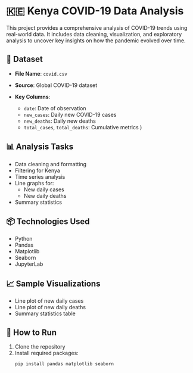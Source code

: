 # 🇰🇪 Kenya COVID-19 Data Analysis

This project provides a comprehensive analysis of COVID-19 trends using real-world data. It includes data cleaning, visualization, and exploratory analysis to uncover key insights on how the pandemic evolved over time.

## 📁 Dataset

- **File Name**: `covid.csv`
- **Source**: Global COVID-19 dataset
  
- **Key Columns**:
  - `date`: Date of observation
  - `new_cases`: Daily new COVID-19 cases
  - `new_deaths`: Daily new deaths
  - `total_cases`, `total_deaths`: Cumulative metrics
  )

## 📊 Analysis Tasks

- Data cleaning and formatting
- Filtering for Kenya
- Time series analysis
- Line graphs for:
  - New daily cases
  - New daily deaths
- Summary statistics

## 📦 Technologies Used

- Python
- Pandas
- Matplotlib
- Seaborn
- JupyterLab

## 📈 Sample Visualizations

- Line plot of new daily cases
- Line plot of new daily deaths
- Summary statistics table

## 🚀 How to Run

1. Clone the repository
2. Install required packages:
   ```bash
   pip install pandas matplotlib seaborn

